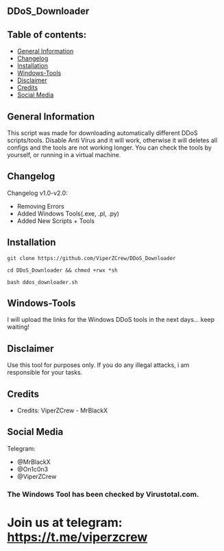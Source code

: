 ## DDoS_Downloader

## Table of contents:
* [General Information](#general-info)
* [Changelog](#changelog)
* [Installation](#installation)
* [Windows-Tools](#windows-tools)
* [Disclaimer](#disclaimer)
* [Credits](#credits)
* [Social Media](#social-media)


## General Information
 
 This script was made for downloading automatically different DDoS scripts/tools.
 Disable Anti Virus and it will work, otherwise it will deletes all configs and the tools are not working longer.
 You can check the tools by yourself, or running in a virtual machine.


## Changelog

 Changelog v1.0-v2.0:
 * Removing Errors
 * Added Windows Tools(.exe, .pl, .py)
 * Added New Scripts + Tools

## Installation
 
```git clone https://github.com/ViperZCrew/DDoS_Downloader```

```cd DDoS_Downloader && chmod +rwx *sh```

```bash ddos_downloader.sh```

## Windows-Tools

I will upload the links for the Windows DDoS tools in the next days... keep waiting!

## Disclaimer
 
 Use this tool for purposes only.
 If you do any illegal attacks, i am responsible for your tasks.
 
## Credits

* Credits: ViperZCrew - MrBlackX

## Social Media
Telegram:
* @MrBlackX
* @On1c0n3
* @ViperZCrew




### The Windows Tool has been checked by Virustotal.com. 

# Join us at telegram: https://t.me/viperzcrew

